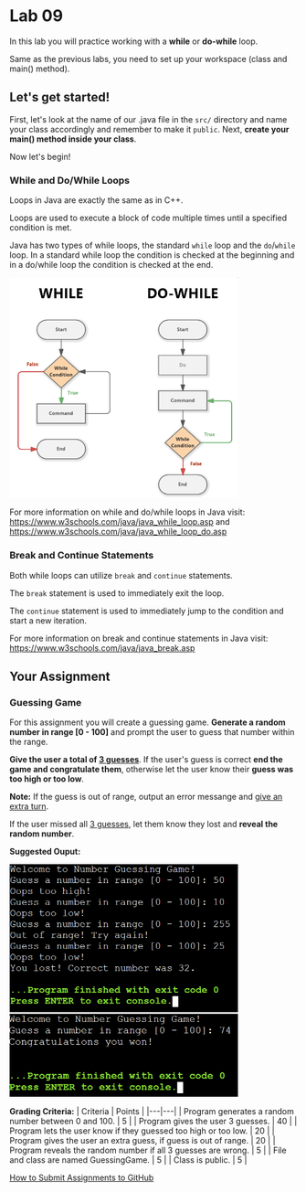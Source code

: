 # Lab 09

In this lab you will practice working with a **while** or **do-while** loop.

Same as the previous labs, you need to set up your workspace (class and main() method).

## Let's get started!

First, let's look at the name of our .java file in the `src/` directory and name your class accordingly and remember to make it `public`. Next, **create your main() method inside your class**.

Now let's begin!

### While and Do/While Loops

Loops in Java are exactly the same as in C++.

Loops are used to execute a block of code multiple times until a specified condition is met.

Java has two types of while loops, the standard `while` loop and the `do`/`while` loop. In a standard while loop the condition is checked at the beginning and in a do/while loop the condition is checked at the end.

<img src="img/while-loops.png" width="400px">

For more information on while and do/while loops in Java visit: https://www.w3schools.com/java/java_while_loop.asp and https://www.w3schools.com/java/java_while_loop_do.asp

### Break and Continue Statements

Both while loops can utilize `break` and `continue` statements.

The `break` statement is used to immediately exit the loop.

The `continue` statement is used to immediately jump to the condition and start a new iteration.

For more information on break and continue statements in Java visit: https://www.w3schools.com/java/java_break.asp

## Your Assignment

### Guessing Game

For this assignment you will create a guessing game. **Generate a random number in range [0 - 100]** and prompt the user to guess that number within the range. 

**Give the user a total of <ins>3 guesses</ins>**. If the user's guess is correct **end the game and congratulate them**, otherwise let the user know their **guess was too high or too low**.

**Note:** If the guess is out of range, output an error messange and <ins>give an extra turn</ins>.

If the user missed all <ins>3 guesses</ins>, let them know they lost and **reveal the random number**.

**Suggested Ouput:**

<img src="img/expected.png" width="400px">

<img src="img/expected2.png" width="400px">

<br>

**Grading Criteria:**
| Criteria | Points |
|---|---|
| Program generates a random number between 0 and 100. | 5 |
| Program gives the user 3 guesses. | 40 |
| Program lets the user know if they guessed too high or too low. | 20 |
| Program gives the user an extra guess, if guess is out of range. | 20 |
| Program reveals the random number if all 3 guesses are wrong. | 5 |
| File and class are named GuessingGame. | 5 |
| Class is public. | 5 |

[How to Submit Assignments to GitHub](https://joselitoguardado.dev/3326/How_to_Submit_Assignments_to_GitHub.pdf)
